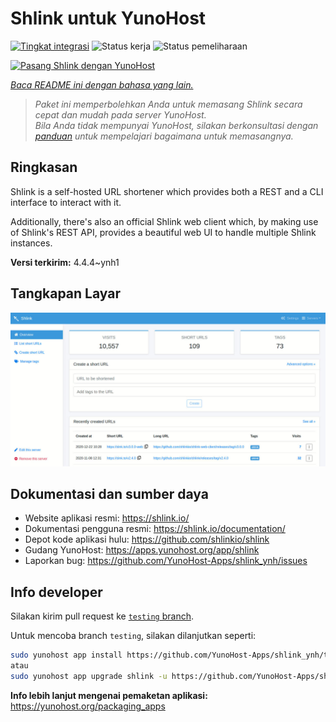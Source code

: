 <!--
N.B.: README ini dibuat secara otomatis oleh <https://github.com/YunoHost/apps/tree/master/tools/readme_generator>
Ini TIDAK boleh diedit dengan tangan.
-->

# Shlink untuk YunoHost

[![Tingkat integrasi](https://apps.yunohost.org/badge/integration/shlink)](https://ci-apps.yunohost.org/ci/apps/shlink/)
![Status kerja](https://apps.yunohost.org/badge/state/shlink)
![Status pemeliharaan](https://apps.yunohost.org/badge/maintained/shlink)

[![Pasang Shlink dengan YunoHost](https://install-app.yunohost.org/install-with-yunohost.svg)](https://install-app.yunohost.org/?app=shlink)

*[Baca README ini dengan bahasa yang lain.](./ALL_README.md)*

> *Paket ini memperbolehkan Anda untuk memasang Shlink secara cepat dan mudah pada server YunoHost.*  
> *Bila Anda tidak mempunyai YunoHost, silakan berkonsultasi dengan [panduan](https://yunohost.org/install) untuk mempelajari bagaimana untuk memasangnya.*

## Ringkasan

Shlink is a self-hosted URL shortener which provides both a REST and a CLI interface to interact with it.

Additionally, there's also an official Shlink web client which, by making use of Shlink's REST API, provides a beautiful web UI to handle multiple Shlink instances.

**Versi terkirim:** 4.4.4~ynh1

## Tangkapan Layar

![Tangkapan Layar pada Shlink](./doc/screenshots/shlink-web-client-placeholder.jpg)

## Dokumentasi dan sumber daya

- Website aplikasi resmi: <https://shlink.io/>
- Dokumentasi pengguna resmi: <https://shlink.io/documentation/>
- Depot kode aplikasi hulu: <https://github.com/shlinkio/shlink>
- Gudang YunoHost: <https://apps.yunohost.org/app/shlink>
- Laporkan bug: <https://github.com/YunoHost-Apps/shlink_ynh/issues>

## Info developer

Silakan kirim pull request ke [`testing` branch](https://github.com/YunoHost-Apps/shlink_ynh/tree/testing).

Untuk mencoba branch `testing`, silakan dilanjutkan seperti:

```bash
sudo yunohost app install https://github.com/YunoHost-Apps/shlink_ynh/tree/testing --debug
atau
sudo yunohost app upgrade shlink -u https://github.com/YunoHost-Apps/shlink_ynh/tree/testing --debug
```

**Info lebih lanjut mengenai pemaketan aplikasi:** <https://yunohost.org/packaging_apps>
